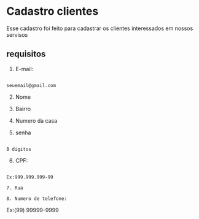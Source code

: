 # Cadastro clientes 

 
 

Esse cadastro foi feito para cadastrar os clientes interessados em nossos servisos  

 
 

## requisitos 

 
 

1. E-mail: 

``` 

seuemail@gmail.com 

``` 

2. Nome 

3. Bairro 

4. Numero da casa 

5. senha 

``` 

8 digitos 

``` 

6. CPF: 

``` 

Ex:999.999.999-99 

7. Rua 

8. Numero de telefone: 

``` 

Ex:(99) 99999-9999 

``` 

 